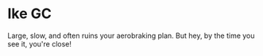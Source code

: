 # Ike GC

Large, slow, and often ruins your aerobraking plan. But hey, by the time you see it, you're close!
